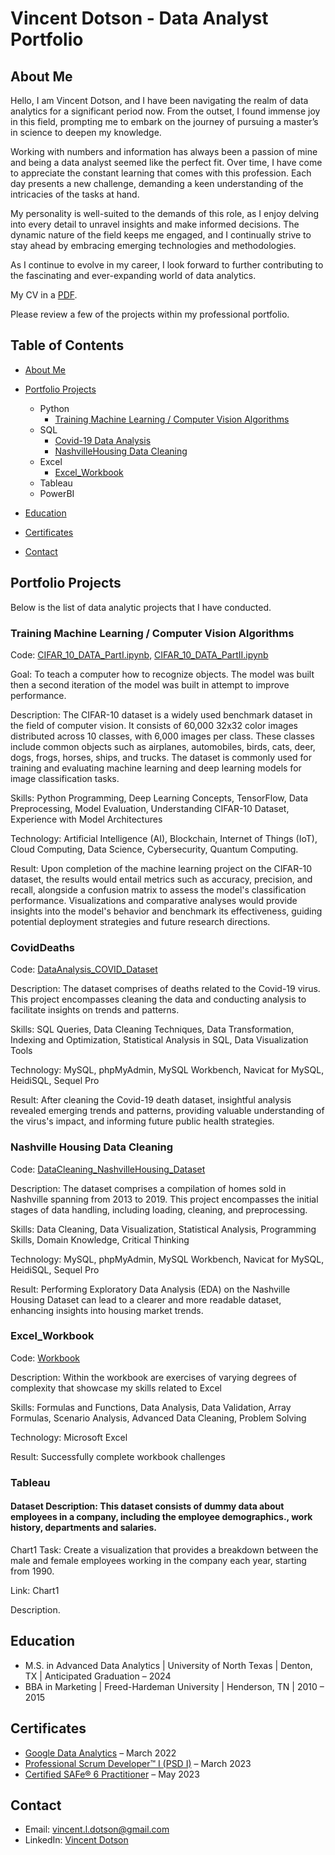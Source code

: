# Vincent Dotson - Data Analyst Portfolio

## About Me

Hello, I am Vincent Dotson, and I have been navigating the realm of data analytics for a significant period now. From the outset, I found immense joy in this field, prompting me to embark on the journey of pursuing a master’s in science to deepen my knowledge.

Working with numbers and information has always been a passion of mine and being a data analyst seemed like the perfect fit. Over time, I have come to appreciate the constant learning that comes with this profession. Each day presents a new challenge, demanding a keen understanding of the intricacies of the tasks at hand.

My personality is well-suited to the demands of this role, as I enjoy delving into every detail to unravel insights and make informed decisions. The dynamic nature of the field keeps me engaged, and I continually strive to stay ahead by embracing emerging technologies and methodologies.

As I continue to evolve in my career, I look forward to further contributing to the fascinating and ever-expanding world of data analytics.

My CV in a [PDF](https://github.com/vince-564/PortfolioProjects/blob/main/Resume.pdf).

Please review a few of the projects within my professional portfolio.
## Table of Contents
* [About Me](https://github.com/vince-564/PortfolioProjects?tab=readme-ov-file#about-me)

* [Portfolio Projects](https://github.com/vince-564/PortfolioProjects?tab=readme-ov-file#portfolio-projects)
  * Python
    * [Training Machine Learning / Computer Vision Algorithms](https://github.com/vince-564/PortfolioProjects/blob/main/README.md#training-machine-learning--computer-vision-algorithms)
  * SQL
    * [Covid-19 Data Analysis](https://github.com/vince-564/PortfolioProjects/blob/main/README.md#coviddeaths)
    * [NashvilleHousing Data Cleaning](https://github.com/vince-564/PortfolioProjects/blob/main/README.md#nashville-housing-data-cleaning)
  * Excel
    * [Excel_Workbook](https://github.com/vince-564/PortfolioProjects?tab=readme-ov-file#excel_workbook)
  * Tableau[](https://public.tableau.com/views/Chart1_17128589593800/Sheet1?:language=en-US&:sid=&:display_count=n&:origin=viz_share_link)
  * PowerBI
    
* [Education](https://github.com/vince-564/PortfolioProjects/blob/main/README.md#education)
  
* [Certificates](https://github.com/vince-564/PortfolioProjects/blob/main/README.md#certificates)
  
* [Contact](https://github.com/vince-564/PortfolioProjects/blob/main/README.md#contact)
## Portfolio Projects
Below is the list of data analytic projects that I have conducted.
### Training Machine Learning / Computer Vision Algorithms
Code: [CIFAR_10_DATA_PartI.ipynb](Python/CIFAR_10_DATA_PartI.ipynb), [CIFAR_10_DATA_PartII.ipynb](Python/CIFAR_10_DATA_PartII.ipynb)

Goal: To teach a computer how to recognize objects. The model was built then a second iteration of the model was built in attempt to improve performance.

Description: The CIFAR-10 dataset is a widely used benchmark dataset in the field of computer vision. It consists of 60,000 32x32 color images distributed across 10 classes, with 6,000 images per class. These classes include common objects such as airplanes, automobiles, birds, cats, deer, dogs, frogs, horses, ships, and trucks. The dataset is commonly used for training and evaluating machine learning and deep learning models for image classification tasks.

Skills: Python Programming, Deep Learning Concepts, TensorFlow, Data Preprocessing, Model Evaluation, Understanding CIFAR-10 Dataset, Experience with Model Architectures

Technology: Artificial Intelligence (AI), Blockchain, Internet of Things (IoT), Cloud Computing, Data Science, Cybersecurity, Quantum Computing.

Result: Upon completion of the machine learning project on the CIFAR-10 dataset, the results would entail metrics such as accuracy, precision, and recall, alongside a confusion matrix to assess the model's classification performance. Visualizations and comparative analyses would provide insights into the model's behavior and benchmark its effectiveness, guiding potential deployment strategies and future research directions.
### CovidDeaths
Code: [DataAnalysis_COVID_Dataset](SQL/DataAnalysis_Examples)

Description: The dataset comprises of deaths related to the Covid-19 virus. This project encompasses cleaning the data and conducting analysis to facilitate insights on trends and patterns.

Skills: SQL Queries, Data Cleaning Techniques, Data Transformation, Indexing and Optimization, Statistical Analysis in SQL, Data Visualization Tools

Technology: MySQL, phpMyAdmin, MySQL Workbench, Navicat for MySQL, HeidiSQL, Sequel Pro

Result: After cleaning the Covid-19 death dataset, insightful analysis revealed emerging trends and patterns, providing valuable understanding of the virus's impact, and informing future public health strategies.
### Nashville Housing Data Cleaning
Code: [DataCleaning_NashvilleHousing_Dataset](SQL/DataCleaning_Examples)

Description: The dataset comprises a compilation of homes sold in Nashville spanning from 2013 to 2019. This project encompasses the initial stages of data handling, including loading, cleaning, and preprocessing.

Skills: Data Cleaning, Data Visualization, Statistical Analysis, Programming Skills, Domain Knowledge, Critical Thinking

Technology: MySQL, phpMyAdmin, MySQL Workbench, Navicat for MySQL, HeidiSQL, Sequel Pro

Result: Performing Exploratory Data Analysis (EDA) on the Nashville Housing Dataset can lead to a clearer and more readable dataset, enhancing insights into housing market trends.
### Excel_Workbook
Code: [Workbook](https://github.com/vince-564/PortfolioProjects/blob/main/Excel/Excel_WorkBook.xlsx)

Description: Within the workbook are exercises of varying degrees of complexity that showcase my skills related to Excel

Skills: Formulas and Functions, Data Analysis, Data Validation, Array Formulas, Scenario Analysis, Advanced Data Cleaning, Problem Solving

Technology: Microsoft Excel

Result: Successfully complete workbook challenges
### Tableau

#### Dataset Description: This dataset consists of dummy data about employees in a company, including the employee demographics., work history, departments and salaries.

Chart1 Task: Create a visualization that provides a breakdown between the male and female employees working in the company each year, starting from 1990. 

Link: Chart1[](https://public.tableau.com/views/Chart1_17128589593800/Sheet1?:language=en-US&:sid=&:display_count=n&:origin=viz_share_link)

Description. 
## Education
* M.S. in Advanced Data Analytics | University of North Texas | Denton, TX | Anticipated Graduation – 2024
* BBA in Marketing | Freed-Hardeman University | Henderson, TN | 2010 – 2015

## Certificates
* [Google Data Analytics](https://www.credly.com/badges/76ddf835-5084-44d6-97a2-244200cc2675) – March 2022
* [Professional Scrum Developer™ I (PSD I)](https://www.credly.com/badges/b29a262a-2e62-4890-8c3d-24e909320103/linked_in) – March 2023
* [Certified SAFe® 6 Practitioner](https://www.credly.com/badges/128c635e-d92f-4eea-bbfa-7ebf38fcd6f0/public_url) – May 2023
## Contact
* Email: [vincent.l.dotson@gmail.com](mailto:vincent.l.dotson@gmail.com)
* LinkedIn: [Vincent Dotson](www.linkedin.com/in/vincent-dotson-a46244b5)
